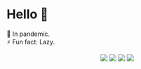# Hello 👋
🌱 In pandemic.  
⚡ Fun fact: Lazy.
<p align="center">
  <img src="https://github-readme-stats.vercel.app/api?username=devblin&count_private=true&show_icons=true&hide_border=true&bg_color=00000000&text_color=27679A&title_color=FF2D2D&icon_color=fb8c00&include_all_commits=true&custom_title=📙 Deepanshu Dhruw's Github Stats">
  <img src="https://github-readme-stats.vercel.app/api/top-langs/?username=devblin&layout=compact&hide=&langs_count=10&hide_border=true&bg_color=00000000&text_color=27679A&title_color=FF2D2D&icon_color=fb8c00&custom_title=💻 Most Used Languages">
  <img src="https://github-readme-streak-stats.herokuapp.com?user=devblin&theme=dark&hide_border=true&background=00000000&stroke=FF2D2D&ring=FF2D2D&currStreakLabel=3385C7&dates=27679A&currStreakNum=3385C7&sideNums=3790D7&sideLabels=3385C7">
  <img src="https://github-readme-stats.vercel.app/api/wakatime?username=devblin&layout=compact&theme=dark&hide_border=true&bg_color=00000000&text_color=27679A&title_color=FF2D2D&custom_title=⏳ Wakatime Stats">
</p>
